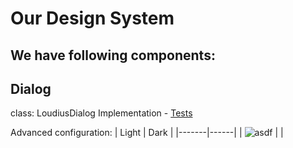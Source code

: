# Our Design System


## We have following components:

## Dialog
class: LoudiusDialog
Implementation  - [Tests](../src/java/asdf)

Advanced configuration:
| Light | Dark |
|-------|------|
| ![asdf](images/com.appunite.loudius_PaparazziShowkaseTests_preview_tests%5BDefault%20Group-LoudiusDialogAdvancedPreview,1,light%5D.png) | |